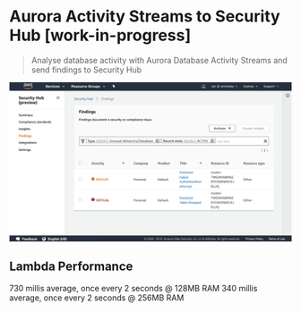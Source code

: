 # Aurora Activity Streams to Security Hub [work-in-progress]

> Analyse database activity with Aurora Database Activity Streams and send findings to Security Hub

![Screenshot](screen.png)

## Lambda Performance

730 millis average, once every 2 seconds @ 128MB RAM
340 millis average, once every 2 seconds @ 256MB RAM